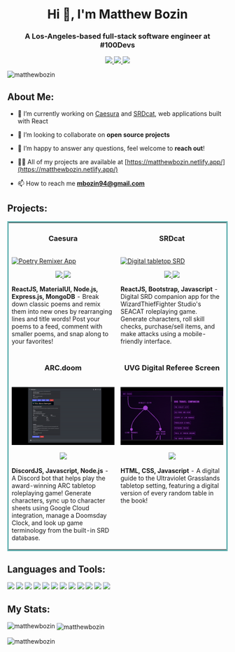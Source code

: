 <div id="header" align="center">
  <h1>Hi 👋, I'm Matthew Bozin</h1>
  <h3>A Los-Angeles-based full-stack software engineer at #100Devs</h3>
  <a href="https://matthewbozin.netlify.app/" target="_blank">
    <img src="https://img.shields.io/static/v1?label=|&message=WEBSITE&color=23555f&style=plastic&logo=react&logo-color=white"/>
  </a>
  <a href="https://www.linkedin.com/in/matthew-bozin/" target="_blank">
    <img src="https://img.shields.io/static/v1?label=|&message=LINKED-IN&color=23555f&style=plastic&logo=linkedin&logo-color=white"/>
  </a>
  <a href="https://twitter.com/MattBCoding" target="_blank">
    <img src="https://img.shields.io/static/v1?label=|&message=TWITTER&color=23555f&style=plastic&logo=twitter&logo-color=white"/>
  </a>
</div>

<p align="left"> <img src="https://komarev.com/ghpvc/?username=matthewbozin&label=Profile%20views&color=0e75b6&style=flat" alt="matthewbozin" /> </p>

## About Me:

- 🔭 I’m currently working on [Caesura](https://caesura-poem-remixer.herokuapp.com/) and [SRDcat](https://srdcat.app/), web applications built with React

- 👯 I’m looking to collaborate on **open source projects**

- 🤝 I’m happy to answer any questions, feel welcome to **reach out**!

- 👨‍💻 All of my projects are available at [https://matthewbozin.netlify.app/](https://matthewbozin.netlify.app/)

- 📫 How to reach me **mbozin94@gmail.com**

## Projects:

<table bordercolor="#66b2b2">
  
  <tr>
    <td width="50%" valign="top">
      <h3 align="center">Caesura</h3>
        <br />
        <a target="_blank" href="https://caesura-poem-remixer.herokuapp.com/">
            <img src="images/Caesura.gif" width="100%" alt="Poetry Remixer App"/>
        </a>
        <br />
        <p align="center">
          
  <a href="https://github.com/MatthewBozin/Caesura" target="_blank">
    <img src="https://img.shields.io/static/v1?label=|&message=REPO&color=23555f&style=plastic&logo=github&logo-color=white"/>
  </a>  
  <a href="https://caesura-poem-remixer.herokuapp.com/" target="_blank">
    <img src="https://img.shields.io/static/v1?label=|&message=WEBSITE&color=cdf998&style=plastic&logo=wordpress&logo-color=white"/>
  </a>
      </p>
        <p><strong>ReactJS, MaterialUI, Node.js, Express.js, MongoDB</strong> - Break down classic poems and remix them into new ones by rearranging lines and title words! Post your poems to a feed, comment with smaller poems, and snap along to your favorites!</p>
    </td>
    <td width="50%" valign="top">
      <h3 align="center">SRDcat</h3>
        <br />
      <a target="_blank" href="https://srdcat.app/">
            <img src="images/SRDcat.gif" width="100%"  alt="Digital tabletop SRD"/>
        </a>
        <br />
        <p align="center">
  <a href="https://github.com/MatthewBozin/SRDCAT" target="_blank">
    <img src="https://img.shields.io/static/v1?label=|&message=REPO&color=23555f&style=plastic&logo=github&logo-color=white"/>
  </a>  
  <a href="https://srdcat.app/" target="_blank">
    <img src="https://img.shields.io/static/v1?label=|&message=WEBSITE&color=cdf998&style=plastic&logo=wordpress&logo-color=white"/>
  </a>
      </p>
        <p><strong>ReactJS, Bootstrap, Javascript</strong> - Digital SRD companion app for the WizardThiefFighter Studio's SEACAT roleplaying game. Generate characters, roll skill checks, purchase/sell items, and make attacks using a mobile-friendly interface.</p>
    </td>
  </tr>

  <tr>
  <td width="50%" valign="top">
    <h3 align="center">ARC.doom</h3>
    <br />
    <a target="_blank" href="https://discord.com/oauth2/authorize?client_id=897339844160815124&permissions=0&scope=bot%20applications.commands">
      <img src="images/ArcDoom.gif" width="100%" alt="ARC Discord Bot"/>
    </a>
    <br />
    <p align="center">
  <a href="https://discord.com/oauth2/authorize?client_id=897339844160815124&permissions=0&scope=bot%20applications.commands" target="_blank">
    <img src="https://img.shields.io/static/v1?label=|&message=WEBSITE&color=cdf998&style=plastic&logo=wordpress&logo-color=white"/>
  </a>
      </p>
        <p><strong>DiscordJS, Javascript, Node.js</strong> - A Discord bot that helps play the award-winning ARC tabletop roleplaying game! Generate characters, sync up to character sheets using Google Cloud integration, manage a Doomsday Clock, and look up game terminology from the built-in SRD database.</p>
    </td>
    <td width="50%" valign="top">
      <h3 align="center">UVG Digital Referee Screen</h3>
        <br />
      <a target="_blank" href="https://srdcat.app/">
            <img src="images/UVGDRS.gif" width="100%"  alt="Digital tabletop SRD"/>
        </a>
        <br />
        <p align="center">
  <a href="https://www.wizardthieffighter.com/tools/uvg-digital-referee-screen.html" target="_blank">
    <img src="https://img.shields.io/static/v1?label=|&message=WEBSITE&color=cdf998&style=plastic&logo=wordpress&logo-color=white"/>
  </a>
      </p>
        <p><strong>HTML, CSS, Javascript</strong> - A digital guide to the Ultraviolet Grasslands tabletop setting, featuring a digital version of every random table in the book!</p>
    </td>
  </tr>
</table>

## Languages and Tools:

<p align="left">
<img src="https://img.shields.io/static/v1?label=|&message=REACT.JS&color=4a935c&style=plastic&logo=react"/>
<img src="https://img.shields.io/static/v1?label=|&message=JAVASCRIPT&color=4a935c&style=plastic&logo=javascript"/>
<img src="https://img.shields.io/static/v1?label=|&message=NODEJS&color=4a935c&style=plastic&logo=nodejs"/> 
<img src="https://img.shields.io/static/v1?label=|&message=MONGO-DB&color=4a935c&style=plastic&logo=mongodb"/>
<img src="https://img.shields.io/static/v1?label=|&message=BOOTSTRAP&color=4a935c&style=plastic&logo=bootstrap"/>
<img src="https://img.shields.io/static/v1?label=|&message=EXPRESS&color=4a935c&style=plastic&logo=express"/>
<img src="https://img.shields.io/static/v1?label=|&message=HTML5&color=4a935c&style=plastic&logo=html5"/>
<img src="https://img.shields.io/static/v1?label=|&message=CSS3&color=4a935c&style=plastic&logo=css3"/> 
<img src="https://img.shields.io/static/v1?label=|&message=GIT&color=4a935c&style=plastic&logo=git"/> 
<img src="https://img.shields.io/static/v1?label=|&message=PYTHON&color=4a935c&style=plastic&logo=python"/>
<img src="https://img.shields.io/static/v1?label=|&message=SOLIDITY&color=4a935c&style=plastic&logo=solidity"/>
<img src="https://img.shields.io/static/v1?label=|&message=LINUX&color=4a935c&style=plastic&logo=linux"/>
</p>

## My Stats:

<p><img align="left" src="https://github-readme-stats.vercel.app/api/top-langs?username=matthewbozin&show_icons=true&locale=en&layout=compact" alt="matthewbozin" /></p>

<p>&nbsp;<img align="center" src="https://github-readme-stats.vercel.app/api?username=matthewbozin&show_icons=true&locale=en" alt="matthewbozin" /></p>

<p><img align="center" src="https://github-readme-streak-stats.herokuapp.com/?user=matthewbozin&" alt="matthewbozin" /></p>
